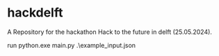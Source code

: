 # hackdelft
A Repository for the hackathon Hack to the future in delft (25.05.2024). 

run
python.exe main.py .\example_input.json
